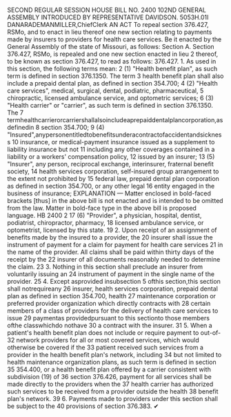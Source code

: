 SECOND REGULAR SESSION
HOUSE BILL NO. 2400
102ND GENERAL ASSEMBLY
INTRODUCED BY REPRESENTATIVE DAVIDSON.
5053H.01I DANARADEMANMILLER,ChiefClerk
AN ACT
To repeal section 376.427, RSMo, and to enact in lieu thereof one new section relating to
payments made by insurers to providers for health care services.
Be it enacted by the General Assembly of the state of Missouri, as follows:
Section A. Section 376.427, RSMo, is repealed and one new section enacted in lieu
2 thereof, to be known as section 376.427, to read as follows:
376.427. 1. As used in this section, the following terms mean:
2 (1) "Health benefit plan", as such term is defined in section 376.1350. The term
3 health benefit plan shall also include a prepaid dental plan, as defined in section 354.700;
4 (2) "Health care services", medical, surgical, dental, podiatric, pharmaceutical,
5 chiropractic, licensed ambulance service, and optometric services;
6 (3) "Health carrier" or "carrier", as such term is defined in section 376.1350. The
7 termhealthcarrierorcarriershallalsoincludeaprepaiddentalplancorporation,asdefinedin
8 section 354.700;
9 (4) "Insured",anypersonentitledtobenefitsunderacontractofaccidentandsickness
10 insurance, or medical-payment insurance issued as a supplement to liability insurance but not
11 including any other coverages contained in a liability or a workers' compensation policy,
12 issued by an insurer;
13 (5) "Insurer", any person, reciprocal exchange, interinsurer, fraternal benefit society,
14 health services corporation, self-insured group arrangement to the extent not prohibited by
15 federal law, prepaid dental plan corporation as defined in section 354.700, or any other legal
16 entity engaged in the business of insurance;
EXPLANATION — Matter enclosed in bold-faced brackets [thus] in the above bill is not enacted and is
intended to be omitted from the law. Matter in bold-face type in the above bill is proposed language.
HB 2400 2
17 (6) "Provider", a physician, hospital, dentist, podiatrist, chiropractor, pharmacy,
18 licensed ambulance service, or optometrist, licensed by this state.
19 2. Upon receipt of an assignment of benefits made by the insured to a provider, the
20 insurer shall issue the instrument of payment for a claim for payment for health care services
21 in the name of the provider. All claims shall be paid within thirty days of the receipt by the
22 insurer of all documents reasonably needed to determine the claim.
23 3. Nothing in this section shall preclude an insurer from voluntarily issuing an
24 instrument of payment in the single name of the provider.
25 4. Except asprovided insubsection 5 ofthis section,this section shall notrequireany
26 insurer, health services corporation, prepaid dental plan as defined in section 354.700, health
27 maintenance corporation or preferred provider organization which directly contracts with
28 certain members of a class of providers for the delivery of health care services to issue
29 paymentas providedpursuant to this sectionto those members ofthe classwhichdo nothave
30 a contract with the insurer.
31 5. When a patient's health benefit plan does not include or require payment to out-of-
32 network providers for all or most covered services, which would otherwise be covered if the
33 patient received such services from a provider in the health benefit plan's network, including
34 but not limited to health maintenance organization plans, as such term is defined in section
35 354.400, or a health benefit plan offered by a carrier consistent with subdivision (19) of
36 section 376.426, payment for all services shall be made directly to the providers when the
37 health carrier has authorized such services to be received from a provider outside the health
38 benefit plan's network.
39 6. Payments made to providers under this section shall be subject to the
40 provisions of section 376.383.
✔